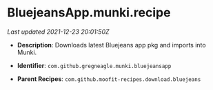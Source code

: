 # BluejeansApp.munki.recipe

_Last updated 2021-12-23 20:01:50Z_

- **Description**: Downloads latest Bluejeans app pkg and imports into Munki.

- **Identifier**: `com.github.gregneagle.munki.bluejeansapp`

- **Parent Recipes**: `com.github.moofit-recipes.download.bluejeans`
